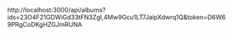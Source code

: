 http://localhost:3000/api/albums?ids=23O4F21GDWiGd33tFN3ZgI,4Mw9Gcu1LT7JaipXdwrq1Q&token=D6W69PRgCoDKgHZGJmRUNA